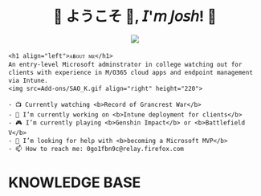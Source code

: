 <div>
    <h1 align="center">💠 ようこそ 👋, 𝘐'𝘮 𝘑𝘰𝘴𝘩! 💠</h1>
    <div align="center">
    <img src=Add-ons/FSN.gif>
    </div>

    <h1 align="left">ᴀʙᴏᴜᴛ ᴍᴇ</h1>
    An entry-level Microsoft adminstrator in college watching out for clients with experience in M/O365 cloud apps and endpoint management via Intune.
    <img src=Add-ons/SAO_K.gif align="right" height="220">

    - 📺 Currently watching <b>Record of Grancrest War</b>
    - 🔭 I’m currently working on <b>Intune deployment for clients</b>
    - 🎮 I’m currently playing <b>Genshin Impact</b> or <b>Battlefield V</b>
    - 🤔 I’m looking for help with <b>becoming a Microsoft MVP</b>
    - 📫 How to reach me: 0go1fbn9c@relay.firefox.com
</div>
<div>
<h1 align="left">KNOWLEDGE BASE</h1>

</div>



<!--
**j0shbl0ck/j0shbl0ck** is a ✨ _special_ ✨ repository because its `README.md` (this file) appears on your GitHub profile.

Here are some ideas to get you started:

- 🔭 I’m currently working on ...
- 🌱 I’m currently learning ...
- 👯 I’m looking to collaborate on ...
- 🤔 I’m looking for help with ...
- 💬 Ask me about ...
- 📫 How to reach me: ...
- 😄 Pronouns: ...
- ⚡ Fun fact: ...
-->
